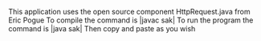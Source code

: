 This application uses the open source component HttpRequest.java     from Eric Pogue
To compile the command is 
|javac sak|
To run the program the command is
|java sak|
Then copy and paste as you wish
